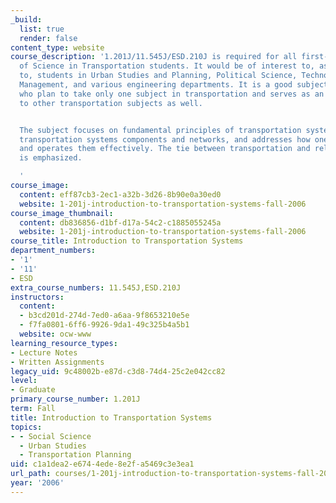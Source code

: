```yaml
---
_build:
  list: true
  render: false
content_type: website
course_description: '1.201J/11.545J/ESD.210J is required for all first-year Master
  of Science in Transportation students. It would be of interest to, as well as accessible
  to, students in Urban Studies and Planning, Political Science, Technology and Policy,
  Management, and various engineering departments. It is a good subject for those
  who plan to take only one subject in transportation and serves as an entry point
  to other transportation subjects as well.


  The subject focuses on fundamental principles of transportation systems, introduces
  transportation systems components and networks, and addresses how one invests in
  and operates them effectively. The tie between transportation and related systems
  is emphasized.

  '
course_image:
  content: eff87cb3-2ec1-a32b-3d26-8b90e0a30ed0
  website: 1-201j-introduction-to-transportation-systems-fall-2006
course_image_thumbnail:
  content: db836856-d1bf-d17a-54c2-c1885055245a
  website: 1-201j-introduction-to-transportation-systems-fall-2006
course_title: Introduction to Transportation Systems
department_numbers:
- '1'
- '11'
- ESD
extra_course_numbers: 11.545J,ESD.210J
instructors:
  content:
  - b3cd201d-274d-7ed0-a6aa-9f8653210e5e
  - f7fa0801-6ff6-9926-9da1-49c325b4a5b1
  website: ocw-www
learning_resource_types:
- Lecture Notes
- Written Assignments
legacy_uid: 9c48002b-e87d-c3d8-74d4-25c2e042cc82
level:
- Graduate
primary_course_number: 1.201J
term: Fall
title: Introduction to Transportation Systems
topics:
- - Social Science
  - Urban Studies
  - Transportation Planning
uid: c1a1dea2-e674-4ede-8e2f-a5469c3e3ea1
url_path: courses/1-201j-introduction-to-transportation-systems-fall-2006
year: '2006'
---
```

